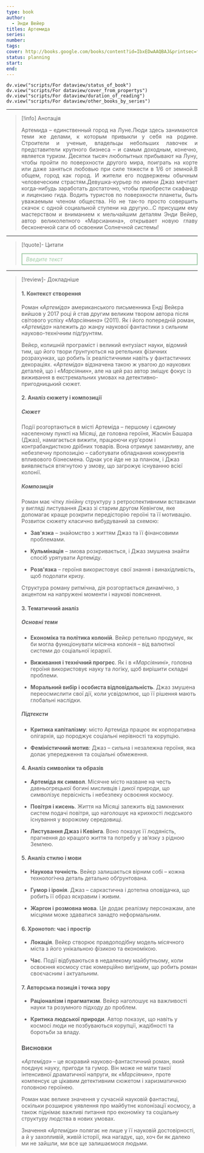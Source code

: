 ```yaml
---
type: book
author:
  - Энди Вейер
titles: Артемида
series:
number:
tags:
cover: http://books.google.com/books/content?id=IbxEDwAAQBAJ&printsec=frontcover&img=1&zoom=1&edge=curl&source=gbs_api
status: planning
start:
end:
---
```

```dataviewjs
dv.view("scripts/For dataview/status_of_book")
dv.view("scripts/For dataview/cover_from_propertys")
dv.view("scripts/For dataview/duration_of_reading")
dv.view("scripts/For dataview/other_books_by_series")
```
---

>[!info] Анотація
><p align="justify">Артемида – единственный город на Луне.Люди здесь занимаются теми же делами, к которым привыкли у себя на родине. Строители и ученые, владельцы небольших лавочек и представители крупного бизнеса – и самым доходным, конечно, является туризм. Десятки тысяч любопытных прибывают на Луну, чтобы пройти по поверхности другого мира, поиграть на корте или даже заняться любовью при силе тяжести в 1/6 от земной.В общем, город как город. И жители его подвержены обычным человеческим страстям.Девушка-курьер по имени Джаз мечтает когда-нибудь заработать достаточно, чтобы приобрести скафандр и лицензию гида. Водить туристов по поверхности планеты, быть уважаемым членом общества. Но не так-то просто совершить скачок с одной социальной ступени на другую...С присущим ему мастерством и вниманием к мельчайшим деталям Энди Вейер, автор великолепного «Марсианина», открывает новую главу бесконечной саги об освоении Солнечной системы!</p>

---

>[!quote]- Цитати
><div align="justify" style="border: 2px solid #A0CAA6; padding: 5px 10px 5px 10px; font-style: italic; color: #A0CAA6 ">Введите текст</div>

---
>[!review]- Докладніше
> #### 1. Контекст створення
>
> Роман *«Артеміда»* американського письменника Енді Вейєра вийшов у 2017 році й став другим великим твором автора після світового успіху *«Марсіянина»* (2011). Як і його попередній роман, *«Артеміда»* належить до жанру наукової фантастики з сильним науково-технічним підґрунтям.
>
> Вейєр, колишній програміст і великий ентузіаст науки, відомий тим, що його твори ґрунтуються на ретельних фізичних розрахунках, що робить їх реалістичними навіть у фантастичних декораціях. *«Артеміда»* відзначена такою ж увагою до наукових деталей, що і *«Марсіянин»*, але на цей раз автор зміщує фокус із виживання в екстремальних умовах на детективно-пригодницький сюжет.
>
> #### 2. Аналіз сюжету і композиції
>
> ##### Сюжет
>
> Події розгортаються в місті Артеміда – першому і єдиному населеному пункті на Місяці, де головна героїня, Жасмін Башара (Джаз), намагається вижити, працюючи кур'єром і контрабандисткою дрібних товарів. Вона отримує заманливу, але небезпечну пропозицію – саботувати обладнання конкурентів впливового бізнесмена. Однак усе йде не за планом, і Джаз виявляється втягнутою у змову, що загрожує існуванню всієї колонії.
>
> ##### Композиція
>
> Роман має чітку лінійну структуру з ретроспективними вставками у вигляді листування Джаз зі старим другом Кевінгом, яке допомагає краще розкрити передісторію героїні та її мотивацію. Розвиток сюжету класично вибудуваний за схемою:
>
> - **Зав'язка** – знайомство з життям Джаз та її фінансовими проблемами.
>
> - **Кульмінація** – змова розкривається, і Джаз змушена знайти спосіб урятувати Артеміду.
>
> - **Розв'язка** – героїня використовує свої знання і винахідливість, щоб подолати кризу.
>
> Структура роману ритмічна, дія розгортається динамічно, з акцентом на напружені моменти і наукові пояснення.
>
> #### 3. Тематичний аналіз
>
> ##### Основні теми
>
> - **Економіка та політика колоній**. Вейєр ретельно продумує, як би могла функціонувати місячна колонія – від валютної системи до соціальної ієрархії.
>
> - **Виживання і технічний прогрес**. Як і в *«Марсіянині»*, головна героїня використовує науку та логіку, щоб вирішити складні проблеми.
>
> - **Моральний вибір і особиста відповідальність**. Джаз змушена переосмислити свої дії, коли усвідомлює, що її рішення мають глобальні наслідки.
>
> ##### Підтексти
>
> - **Критика капіталізму**: місто Артеміда працює як корпоративна олігархія, що породжує соціальні нерівності та корупцію.
>
> - **Феміністичний мотив**: Джаз – сильна і незалежна героїня, яка долає упередження та соціальні обмеження.
>
> #### 4. Аналіз символіки та образів
>
> - **Артеміда як символ**. Місячне місто назване на честь давньогрецької богині мисливців і дикої природи, що символізує первісність і небезпеку освоєння космосу.
>
> - **Повітря і кисень**. Життя на Місяці залежить від замкнених систем подачі повітря, що наголошує на крихкості людського існування у ворожому середовищі.
>
> - **Листування Джаз і Кевінга**. Воно показує її людяність, прагнення до кращого життя та потребу у зв’язку з рідною Землею.
>
> #### 5. Аналіз стилю і мови
>
> - **Наукова точність**. Вейєр залишається вірним собі – кожна технологічна деталь детально обґрунтована.
>
> - **Гумор і іронія**. Джаз – саркастична і дотепна оповідачка, що робить її образ яскравим і живим.
>
> - **Жаргон і розмовна мова**. Це додає реалізму персонажам, але місцями може здаватися занадто неформальним.
>
> #### 6. Хронотоп: час і простір
>
> - **Локація**. Вейєр створює правдоподібну модель місячного міста з його унікальною фізикою та економікою.
>
> - **Час**. Події відбуваються в недалекому майбутньому, коли освоєння космосу стає комерційно вигідним, що робить роман своєчасним і актуальним.
>
> #### 7. Авторська позиція і точка зору
>
> - **Раціоналізм і прагматизм**. Вейєр наголошує на важливості науки та розумного підходу до проблем.
>
> - **Критика людської природи**. Автор показує, що навіть у космосі люди не позбуваються корупції, жадібності та боротьби за владу.
>
> ### Висновки
>
> *«Артеміда»* – це яскравий науково-фантастичний роман, який поєднує науку, пригоди та гумор. Він може не мати такої інтенсивної драматичної напруги, як *«Марсіянин»*, проте компенсує це цікавим детективним сюжетом і харизматичною головною героїнею.
>
> Роман має велике значення у сучасній науковій фантастиці, оскільки розширює уявлення про майбутнє колонізації космосу, а також піднімає важливі питання про економіку та соціальну структуру людства в нових умовах.
>
> Значення *«Артеміди»* полягає не лише у її науковій достовірності, а й у захопливій, живій історії, яка нагадує, що, хоч би як далеко ми не зайшли, ми все ще залишаємося людьми.
> 